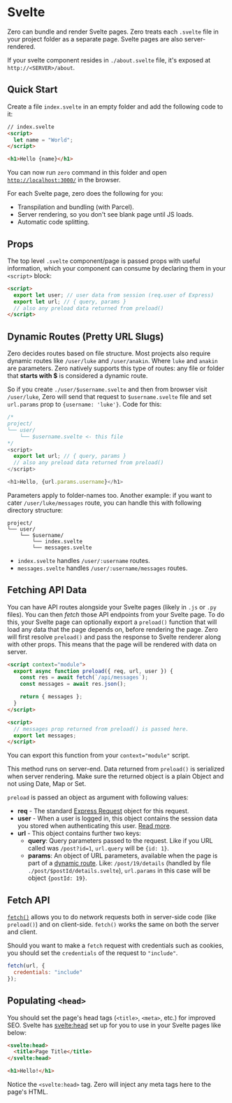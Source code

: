 # Svelte

Zero can bundle and render Svelte pages. Zero treats each `.svelte` file in your project folder as a separate page. Svelte pages are also server-rendered.

If your svelte component resides in `./about.svelte` file, it's exposed at `http://<SERVER>/about`.

## Quick Start

Create a file `index.svelte` in an empty folder and add the following code to it:

```html
// index.svelte
<script>
  let name = "World";
</script>

<h1>Hello {name}</h1>
```

You can now run `zero` command in this folder and open [`http://localhost:3000/`](http://localhost:3000) in the browser.

For each Svelte page, zero does the following for you:

- Transpilation and bundling (with Parcel).
- Server rendering, so you don't see blank page until JS loads.
- Automatic code splitting.

## Props

The top level `.svelte` component/page is passed props with useful information, which your component can consume by declaring them in your `<script>` block:

```html
<script>
  export let user; // user data from session (req.user of Express)
  export let url; // { query, params }
  // also any preload data returned from preload()
</script>
```

## Dynamic Routes (Pretty URL Slugs)

Zero decides routes based on file structure. Most projects also require dynamic routes like `/user/luke` and `/user/anakin`. Where `luke` and `anakin` are parameters. Zero natively supports this type of routes: any file or folder that **starts with \$** is considered a dynamic route.

So if you create `./user/$username.svelte` and then from browser visit `/user/luke`, Zero will send that request to `$username.svelte` file and set `url.params` prop to `{username: 'luke'}`. Code for this:

```js
/*
project/
└── user/
    └── $username.svelte <- this file
*/
<script>
  export let url; // { query, params }
  // also any preload data returned from preload()
</script>

<h1>Hello, {url.params.username}</h1>

```

Parameters apply to folder-names too. Another example: if you want to cater `/user/luke/messages` route, you can handle this with following directory structure:

```
project/
└── user/
    └── $username/
        └── index.svelte
        └── messages.svelte
```

- `index.svelte` handles `/user/:username` routes.
- `messages.svelte` handles `/user/:username/messages` routes.

## Fetching API Data

You can have API routes alongside your Svelte pages (likely in `.js` or `.py` files). You can then _fetch_ those API endpoints from your Svelte page. To do this, your Svelte page can optionally export a `preload()` function that will load any data that the page depends on, before rendering the page. Zero will first resolve `preload()` and pass the response to Svelte renderer along with other props. This means that the page will be rendered with data on server.

```html
<script context="module">
  export async function preload({ req, url, user }) {
    const res = await fetch(`/api/messages`);
    const messages = await res.json();

    return { messages };
  }
</script>

<script>
  // messages prop returned from preload() is passed here.
  export let messages;
</script>
```

You can export this function from your `context="module"` script.

This method runs on server-end. Data returned from `preload()` is serialized when server rendering. Make sure the returned object is a plain Object and not using Date, Map or Set.

`preload` is passed an object as argument with following values:

- **req** - The standard [Express Request](https://expressjs.com/en/4x/api.html#req) object for this request.
- **user** - When a user is logged in, this object contains the session data you stored when authenticating this user. [Read more](https://github.com/remoteinterview/zero/tree/master/docs/nodejs#sessions).
- **url** - This object contains further two keys:
  - **query**: Query parameters passed to the request. Like if you URL called was `/post?id=1`, `url.query` will be `{id: 1}`.
  - **params**: An object of URL parameters, available when the page is part of a [dynamic route](https://github.com/remoteinterview/zero#dynamic-routes-pretty-url-slugs). Like: `/post/19/details` (handled by file `./post/$postId/details.svelte`), `url.params` in this case will be object `{postId: 19}`.

## Fetch API

[`fetch()`](https://developers.google.com/web/updates/2015/03/introduction-to-fetch) allows you to do network requests both in server-side code (like `preload()`) and on client-side. `fetch()` works the same on both the server and client.

Should you want to make a `fetch` request with credentials such as cookies, you should set the `credentials` of the request to `"include"`.

```js
fetch(url, {
  credentials: "include"
});
```

## Populating `<head>`

You should set the page's head tags (`<title>`, `<meta>`, etc.) for improved SEO. Svelte has [<svelte:head>](https://svelte.dev/docs#svelte_head) set up for you to use in your Svelte pages like below:

```html
<svelte:head>
  <title>Page Title</title>
</svelte:head>

<h1>Hello!</h1>
```

Notice the `<svelte:head>` tag. Zero will inject any meta tags here to the page's HTML.
